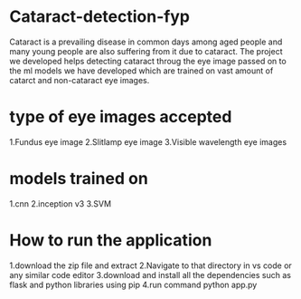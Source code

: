 # Cataract-detection-fyp
Cataract is a prevailing disease in common days among aged people and many young people are also suffering from it due to cataract. The project we developed helps detecting cataract throug the eye image passed on to the ml models we have developed which are trained on vast amount of catarct and non-cataract eye images.
# type of eye images accepted
1.Fundus eye image
2.Slitlamp eye image
3.Visible wavelength eye images 
# models trained on
1.cnn
2.inception v3
3.SVM
# How to run the application
1.download the zip file and extract
2.Navigate to that directory in vs code or any similar code editor
3.download and install all the dependencies such as flask and python libraries using pip
4.run command python app.py

